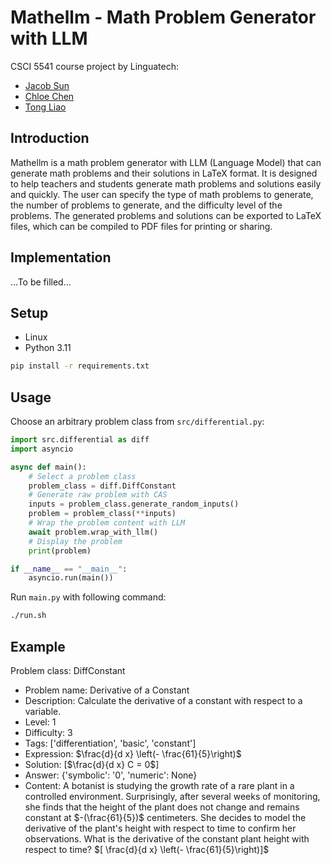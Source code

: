# Mathellm - Math Problem Generator with LLM

CSCI 5541 course project by Linguatech:

- [Jacob Sun](github.com/jacobsun)
- [Chloe Chen]()
- [Tong Liao]()

## Introduction

Mathellm is a math problem generator with LLM (Language Model) that can generate math problems and their solutions in LaTeX format. It is designed to help teachers and students generate math problems and solutions easily and quickly. The user can specify the type of math problems to generate, the number of problems to generate, and the difficulty level of the problems. The generated problems and solutions can be exported to LaTeX files, which can be compiled to PDF files for printing or sharing.

## Implementation

...To be filled...

## Setup

- Linux
- Python 3.11

```bash
pip install -r requirements.txt
```

## Usage

Choose an arbitrary problem class from `src/differential.py`:

```python
import src.differential as diff
import asyncio

async def main():
    # Select a problem class
    problem_class = diff.DiffConstant
    # Generate raw problem with CAS
    inputs = problem_class.generate_random_inputs()
    problem = problem_class(**inputs)
    # Wrap the problem content with LLM
    await problem.wrap_with_llm()
    # Display the problem
    print(problem)

if __name__ == "__main__":
    asyncio.run(main())
```

Run `main.py` with following command:

```bash
./run.sh
```

## Example

Problem class: DiffConstant

- Problem name: Derivative of a Constant
- Description: Calculate the derivative of a constant with respect to a variable.
- Level: 1
- Difficulty: 3
- Tags: \['differentiation', 'basic', 'constant'\]
- Expression: $\frac{d}{d x} \left(- \frac{61}{5}\right)$
- Solution: \[$\frac{d}{d x} C = 0$\]
- Answer: {'symbolic': '0', 'numeric': None}
- Content: A botanist is studying the growth rate of a rare plant in a controlled environment. Surprisingly, after several weeks of monitoring, she finds that the height of the plant does not change and remains constant at $-(\frac{61}{5})$ centimeters. She decides to model the derivative of the plant's height with respect to time to confirm her observations. What is the derivative of the constant plant height with respect to time? $[ \frac{d}{d x} \left(- \frac{61}{5}\right)]$
